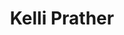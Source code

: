 ---
layout: default
tag: OH
title: Kelli Prather
image: http://funds.gfmcdn.com/7875669_1451331093.1627.jpg
district: 
party: Democrat
seat: Senate
website: http://www.kelliforussenate2016.com/
donate: https://secure.actblue.com/contribute/page/sdkelliprather
---